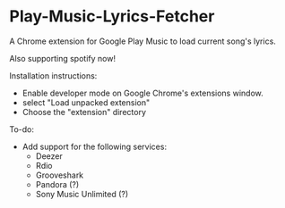 # Play-Music-Lyrics-Fetcher
A Chrome extension for Google Play Music to load current song's lyrics.

Also supporting spotify now!

Installation instructions:
- Enable developer mode on Google Chrome's extensions window.
- select "Load unpacked extension"
- Choose the "extension" directory


To-do:
- Add support for the following services:
  - Deezer
  - Rdio
  - Grooveshark
  - Pandora (?)
  - Sony Music Unlimited (?)
